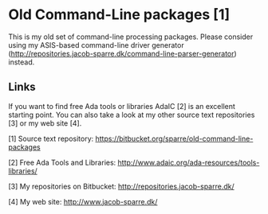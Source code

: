 Old Command-Line packages [1]
=============================

This is my old set of command-line processing packages.  Please consider using
my ASIS-based command-line driver generator
(http://repositories.jacob-sparre.dk/command-line-parser-generator) instead.


Links
-----

If you want to find free Ada tools or libraries AdaIC [2] is an excellent
starting point.  You can also take a look at my other source text
repositories [3] or my web site [4].

[1] Source text repository:
    https://bitbucket.org/sparre/old-command-line-packages

[2] Free Ada Tools and Libraries:
    http://www.adaic.org/ada-resources/tools-libraries/

[3] My repositories on Bitbucket:
    http://repositories.jacob-sparre.dk/

[4] My web site:
    http://www.jacob-sparre.dk/

